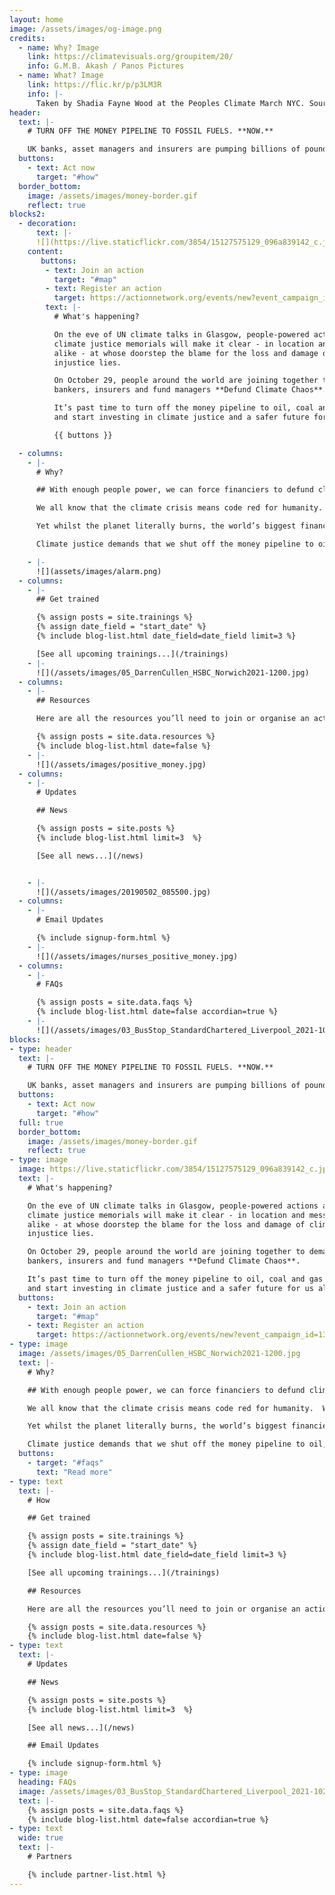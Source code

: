 ```yaml
---
layout: home
image: /assets/images/og-image.png
credits:
  - name: Why? Image
    link: https://climatevisuals.org/groupitem/20/
    info: G.M.B. Akash / Panos Pictures
  - name: What? Image
    link: https://flic.kr/p/p3LM3R
    info: |-
      Taken by Shadia Fayne Wood at the Peoples Climate March NYC. Source: [survivalmediaagency.com](https://survivalmediaagency.com)
header:
  text: |-
    # TURN OFF THE MONEY PIPELINE TO FOSSIL FUELS. **NOW.**

    UK banks, asset managers and insurers are pumping billions of pounds into fossil fuels that worsen the climate crisis. Ahead of the UN climate talks, on October 29<sup>th</sup> groups around the world and UK are rising up to demand that that the UK government and corporations **#DefundClimateChaos**.
  buttons:
    - text: Act now
      target: "#how"
  border_bottom:
    image: /assets/images/money-border.gif
    reflect: true
blocks2:
  - decoration:
      text: |-
      ![](https://live.staticflickr.com/3854/15127575129_096a839142_c.jpg)
    content:
       buttons:
        - text: Join an action
          target: "#map"
        - text: Register an action
          target: https://actionnetwork.org/events/new?event_campaign_id=13583
        text: |-
          # What's happening?

          On the eve of UN climate talks in Glasgow, people-powered actions and
          climate justice memorials will make it clear - in location and message
          alike - at whose doorstep the blame for the loss and damage of climate
          injustice lies.

          On October 29, people around the world are joining together to demand that
          bankers, insurers and fund managers **Defund Climate Chaos**.  

          It’s past time to turn off the money pipeline to oil, coal and gas companies
          and start investing in climate justice and a safer future for us all.

          {{ buttons }}

  - columns:
    - |-
      # Why?

      ## With enough people power, we can force financiers to defund climate chaos. Join us.

      We all know that the climate crisis means code red for humanity.  We see its raging fires, floods and storms around us every day now.

      Yet whilst the planet literally burns, the world’s biggest financiers keep pouring billions of pounds each year into fuelling the fire.  They are failing us all.

      Climate justice demands that we shut off the money pipeline to oil, coal and gas immediately.

    - |-
      ![](assets/images/alarm.png)
  - columns:
    - |-
      ## Get trained

      {% assign posts = site.trainings %}
      {% assign date_field = "start_date" %}
      {% include blog-list.html date_field=date_field limit=3 %}

      [See all upcoming trainings...](/trainings)
    - |-
      ![](/assets/images/05_DarrenCullen_HSBC_Norwich2021-1200.jpg)
  - columns:
    - |-
      ## Resources

      Here are all the resources you’ll need to join or organise an action of your own to #DefundClimateChaos on October 29 (and beyond!):

      {% assign posts = site.data.resources %}
      {% include blog-list.html date=false %}
    - |-
      ![](/assets/images/positive_money.jpg)
  - columns:
    - |-
      # Updates

      ## News

      {% assign posts = site.posts %}
      {% include blog-list.html limit=3  %}

      [See all news...](/news)


    - |-
      ![](/assets/images/20190502_085500.jpg)
  - columns:
    - |-
      # Email Updates

      {% include signup-form.html %}
    - |-
      ![](/assets/images/nurses_positive_money.jpg)
  - columns:
    - |-
      # FAQs

      {% assign posts = site.data.faqs %}
      {% include blog-list.html date=false accordian=true %}
    - |-
      ![](/assets/images/03_BusStop_StandardChartered_Liverpool_2021-1024x768.jpeg)
blocks:
- type: header
  text: |-
    # TURN OFF THE MONEY PIPELINE TO FOSSIL FUELS. **NOW.**

    UK banks, asset managers and insurers are pumping billions of pounds into fossil fuels that worsen the climate crisis. Ahead of the UN climate talks, on October 29<sup>th</sup> groups around the world and UK are rising up to demand that that the UK government and corporations **#DefundClimateChaos**.
  buttons:
    - text: Act now
      target: "#how"
  full: true
  border_bottom:
    image: /assets/images/money-border.gif
    reflect: true
- type: image
  image: https://live.staticflickr.com/3854/15127575129_096a839142_c.jpg
  text: |-
    # What's happening?

    On the eve of UN climate talks in Glasgow, people-powered actions and
    climate justice memorials will make it clear - in location and message
    alike - at whose doorstep the blame for the loss and damage of climate
    injustice lies.

    On October 29, people around the world are joining together to demand that
    bankers, insurers and fund managers **Defund Climate Chaos**.  

    It’s past time to turn off the money pipeline to oil, coal and gas companies
    and start investing in climate justice and a safer future for us all.
  buttons:
    - text: Join an action
      target: "#map"
    - text: Register an action
      target: https://actionnetwork.org/events/new?event_campaign_id=13583
- type: image
  image: /assets/images/05_DarrenCullen_HSBC_Norwich2021-1200.jpg
  text: |-
    # Why?

    ## With enough people power, we can force financiers to defund climate chaos. Join us.

    We all know that the climate crisis means code red for humanity.  We see its raging fires, floods and storms around us every day now.

    Yet whilst the planet literally burns, the world’s biggest financiers keep pouring billions of pounds each year into fuelling the fire.  They are failing us all.

    Climate justice demands that we shut off the money pipeline to oil, coal and gas immediately.
  buttons:
    - target: "#faqs"
      text: "Read more"
- type: text
  text: |-
    # How

    ## Get trained

    {% assign posts = site.trainings %}
    {% assign date_field = "start_date" %}
    {% include blog-list.html date_field=date_field limit=3 %}

    [See all upcoming trainings...](/trainings)

    ## Resources

    Here are all the resources you’ll need to join or organise an action of your own to #DefundClimateChaos on October 29 (and beyond!):

    {% assign posts = site.data.resources %}
    {% include blog-list.html date=false %}
- type: text
  text: |-
    # Updates

    ## News

    {% assign posts = site.posts %}
    {% include blog-list.html limit=3  %}

    [See all news...](/news)

    ## Email Updates

    {% include signup-form.html %}
- type: image
  heading: FAQs
  image: /assets/images/03_BusStop_StandardChartered_Liverpool_2021-1024x768.jpeg
  text: |-
    {% assign posts = site.data.faqs %}
    {% include blog-list.html date=false accordian=true %}
- type: text
  wide: true
  text: |-
    # Partners

    {% include partner-list.html %}
---
```

